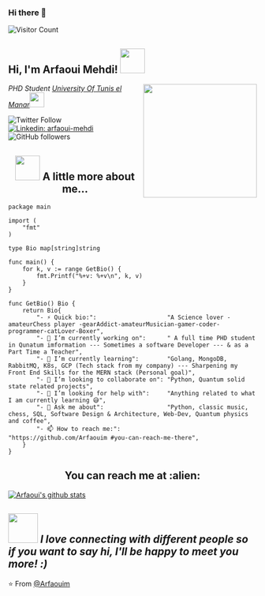 

### Hi there 👋

![Visitor Count](https://profile-counter.glitch.me/{Arfaouim}/count.svg)


<h2> Hi, I'm Arfaoui Mehdi! <img src="https://media.giphy.com/media/mGcNjsfWAjY5AEZNw6/giphy.gif" width="50"></h2>
<img align='right' src="https://media.giphy.com/media/ieyl9zmCjO4b4t6qoY/giphy.gif" width="230">
<p><em>PHD Student  <a href="http://www.fst.rnu.tn">University Of Tunis el Manar</a><img src="https://media.giphy.com/media/fYSnHlufseco8Fh93Z/giphy.gif" width="30"></br>
</em></p>

![Twitter Follow](https://img.shields.io/twitter/follow/Arfaoui_Mehdi2?label=Follow&style=social)
[![Linkedin: arfaoui-mehdi](https://img.shields.io/badge/-arfaoui-blue?style=flat-square&logo=Linkedin&logoColor=white&link=https://www.linkedin.com/in/arfaoui-mehdi/)](https://www.linkedin.com/in/arfaoui-mehdi/)
![GitHub followers](https://img.shields.io/github/followers/Arfaouim?style=social)


<h2 align="center"><img src="https://media.giphy.com/media/VgCDAzcKvsR6OM0uWg/giphy.gif" width="50"> A little more about me...</h2>

```golang
package main

import (
	"fmt"
)

type Bio map[string]string

func main() {
	for k, v := range GetBio() {
		fmt.Printf("%+v: %+v\n", k, v)
	}
}

func GetBio() Bio {
	return Bio{
		"- ⚡ Quick bio:":                    "A Science lover -amateurChess player -gearAddict-amateurMusician-gamer-coder-programmer-catLover-Boxer",
		"- 🔭 I’m currently working on":      " A full time PHD student in Qunatum imformation --- Sometimes a software Developer --- & as a Part Time a Teacher",
		"- 🌱 I’m currently learning":        "Golang, MongoDB, RabbitMQ, K8s, GCP (Tech stack from my company) --- Sharpening my Front End Skills for the MERN stack (Personal goal)",
		"- 👯 I’m looking to collaborate on": "Python, Quantum solid state related projects",
		"- 🤔 I’m looking for help with":     "Anything related to what I am currently learning 😅",
		"- 💬 Ask me about":                  "Python, classic music, chess, SQL, Software Design & Architecture, Web-Dev, Quantum physics and coffee",
		"- 📫 How to reach me:":              "https://github.com/Arfaouim #you-can-reach-me-there",
	}
}
```
<h2 align="center">You can reach me at :alien:</h2>

[![Arfaoui's github stats](https://github-readme-stats.vercel.app/api?username=Arfaouim&show_icons=true&theme=merko&hide=["contribs","issues"])](https://github.com/Arfaouim)

<img src="https://media.giphy.com/media/LnQjpWaON8nhr21vNW/giphy.gif" width="60"> <em><b>I love connecting with different people</b> so if you want to say <b>hi, I'll be happy to meet you more!</b> :)</em>
---

⭐️ From [@Arfaouim](https://github.com/Arfaouim)

<!--
**Arfaouim/Arfaouim** is a ✨ _special_ ✨ repository because its `README.md` (this file) appears on your GitHub profile.
